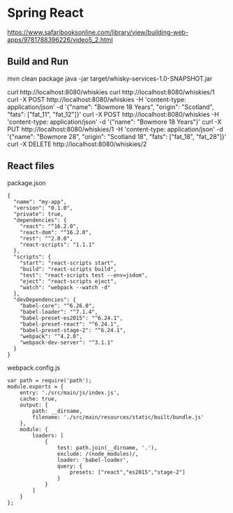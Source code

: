 # Spring React

https://www.safaribooksonline.com/library/view/building-web-apps/9781788396226/video5_2.html

## Build and Run

mvn clean package
java -jar target/whisky-services-1.0-SNAPSHOT.jar

curl http://localhost:8080/whiskies
curl http://localhost:8080/whiskies/1
curl -X POST http://localhost:8080/whiskies -H 'content-type: application/json' -d '{"name": "Bowmore 18 Years", "origin": "Scotland", "fats": ["fat_11", "fat_12"]}'
curl -X POST http://localhost:8080/whiskies -H 'content-type: application/json' -d '{"name": "Bowmore 18 Years"}'
curl -X PUT http://localhost:8080/whiskies/1 -H 'content-type: application/json' -d '{"name": "Bowmore 28", "origin": "Scotland 18", "fats": ["fat_18", "fat_28"]}'
curl -X DELETE http://localhost:8080/whiskies/2

## React files

package.json

```
{
  "name": "my-app",
  "version": "0.1.0",
  "private": true,
  "dependencies": {
    "react": "^16.2.0",
    "react-dom": "^16.2.0",
    "rest": "^2.0.0",
    "react-scripts": "1.1.1"
  },
  "scripts": {
    "start": "react-scripts start",
    "build": "react-scripts build",
    "test": "react-scripts test --env=jsdom",
    "eject": "react-scripts eject",
    "watch": "webpack --watch -d"
  },
  "devDependencies": {
    "babel-core": "^6.26.0",
    "babel-loader": "^7.1.4",
    "babel-preset-es2015": "^6.24.1",
    "babel-preset-react": "^6.24.1",
    "babel-preset-stage-2": "^6.24.1",
    "webpack": "^4.2.0",
    "webpack-dev-server": "^3.1.1"
  }
}
```

webpack.config.js

```
var path = require('path');
module.exports = {
    entry: './src/main/js/index.js',
    cache: true,
    output: {
        path: __dirname,
        filename: './src/main/resources/static/built/bundle.js'
    },
    module: {
        loaders: [
            {
                test: path.join(__dirname, '.'),
                exclude: /(node_modules)/,
                loader: 'babel-loader',
                query: {
                    presets: ["react","es2015","stage-2"]
                }
            }
        ]
    }
};
```
